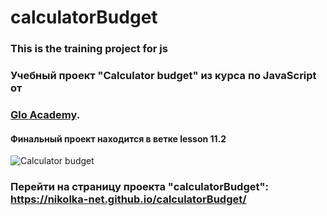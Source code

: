 # calculatorBudget
### This is the training project for js
### Учебный проект "Calculator budget" из курса по JavaScript от
### [Glo Academy](https://vk.com/glo_academy).
#### Финальный проект находится в ветке lesson 11.2


![Calculator budget](https://monosnap.com/image/rqEzkArPyUUOcnRr0CJ4Uz2fYuel86)

### Перейти на страницу проекта "calculatorBudget":  https://nikolka-net.github.io/calculatorBudget/
